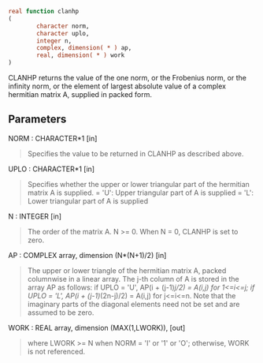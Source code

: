 ```fortran
real function clanhp
(
        character norm,
        character uplo,
        integer n,
        complex, dimension( * ) ap,
        real, dimension( * ) work
)
```

CLANHP  returns the value of the one norm,  or the Frobenius norm, or
the  infinity norm,  or the  element of  largest absolute value  of a
complex hermitian matrix A,  supplied in packed form.

## Parameters
NORM : CHARACTER*1 [in]
> Specifies the value to be returned in CLANHP as described
> above.

UPLO : CHARACTER*1 [in]
> Specifies whether the upper or lower triangular part of the
> hermitian matrix A is supplied.
> = 'U':  Upper triangular part of A is supplied
> = 'L':  Lower triangular part of A is supplied

N : INTEGER [in]
> The order of the matrix A.  N >= 0.  When N = 0, CLANHP is
> set to zero.

AP : COMPLEX array, dimension (N*(N+1)/2) [in]
> The upper or lower triangle of the hermitian matrix A, packed
> columnwise in a linear array.  The j-th column of A is stored
> in the array AP as follows:
> if UPLO = 'U', AP(i + (j-1)*j/2) = A(i,j) for 1<=i<=j;
> if UPLO = 'L', AP(i + (j-1)*(2n-j)/2) = A(i,j) for j<=i<=n.
> Note that the  imaginary parts of the diagonal elements need
> not be set and are assumed to be zero.

WORK : REAL array, dimension (MAX(1,LWORK)), [out]
> where LWORK >= N when NORM = 'I' or '1' or 'O'; otherwise,
> WORK is not referenced.
